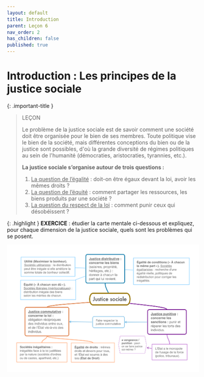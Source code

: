 ```yaml
---
layout: default
title: Introduction
parent: Leçon 6
nav_order: 2
has_children: false
published: true
---
```


# Introduction : Les principes de la justice sociale  


{: .important-title }
> LEÇON
> 
> Le problème de la justice sociale est de savoir comment une société doit être organisée pour le bien de ses membres. Toute politique vise le bien de la société, mais différentes conceptions du bien ou de la justice sont possibles, d'où la grande diversité de régimes politiques au sein de l'humanité (démocraties, aristocraties, tyrannies, etc.).  
>
>**La justice sociale s’organise autour de trois questions :**
>1. <u>La question de l’égalité</u> : doit-on être égaux devant la loi, avoir les mêmes droits ?
>2. <u>La question de l’équité</u> : comment partager les ressources, les biens produits par une société ?
>3. <u>La question du respect de la loi</u> : comment punir ceux qui désobéissent ?


{: .highlight }
**EXERCICE** : étudier la carte mentale ci-dessous et expliquez, pour chaque dimension de la justice sociale, quels sont les problèmes qui se posent.

<a href="../../assets/img/L6/principes-justice.png" target="_blank"><img src="../../assets/img/L6/principes-justice.png" style="zoom:100%;" /></a> 